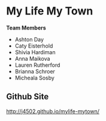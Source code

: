 # My Life My Town

**Team Members**

- Ashton Day
- Caty Eisterhold
- Shivia Hardiman
- Anna Maikova
- Lauren Rutherford
- Brianna Schroer
- Micheala Sosby


## Github Site

http://j4502.github.io/mylife-mytown/
